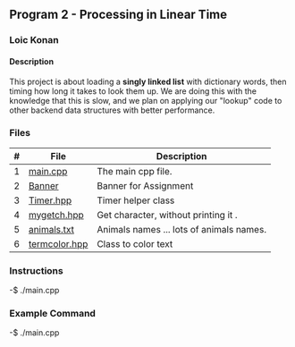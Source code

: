 ## Program 2 - Processing in Linear Time

### Loic Konan

#### Description

This project is about loading a **singly linked list** with dictionary words, then timing how long it takes to look them up. We are doing this with the knowledge that this is slow, and we plan on applying our "lookup" code to other backend data structures with better performance.

### Files

|  #  | File                           | Description                              |
| :-: | ------------------------------ | ---------------------------------------- |
|  1  | [main.cpp](main.cpp)           | The main cpp file.                       |
|  2  | [Banner](Banner)               | Banner for Assignment                    |
|  3  | [Timer.hpp](Timer.hpp)         | Timer helper class                       |
|  4  | [mygetch.hpp](mygetch.hpp)     | Get character, without printing it .     |
|  5  | [animals.txt](animals.txt)     | Animals names ... lots of animals names. |
|  6  | [termcolor.hpp](termcolor.hpp) | Class to color text                      |

### Instructions

-$ ./main.cpp

### Example Command

-$ ./main.cpp
